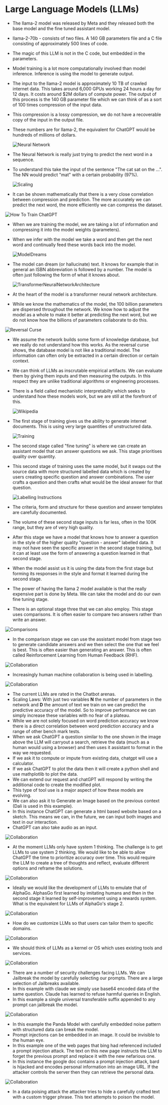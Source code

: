 # Large Language Models (LLMs)

- The llama-2 model was released by Meta and they released both the base model and the fine tuned assistant model.
- llama-2-70b - consists of two files. A 140 GB parameters file and a C file consisting of approximately 500 lines of code.
- The magic of this LLM is not in the C code, but embedded in the parameters.
- Model training is a lot more computationally involved than model inference. Inference is using the model to generate output.
- The input to the llama-2 model is approximately 10 TB of crawled internet data. This takes around 6,000 GPUs working 24 hours a day for 12 days. It costs around $2M dollars of compute power. The output of this process is the 140 GB parameter file which we can think of as a sort of 100 times compression of the input data.
- This compression is a lossy compression, we do not have a recoverable copy of the input in the output file.
- These numbers are for llama-2, the equivalent for ChatGPT would be hundreds of millions of dollars.
  
  ![Neural Network](./Resources/NeuralNetwork.png)

- The Neural Network is really just trying to predict the next word in a sequence.
- To understand this take the input of the sentence "The cat sat on the ...". The NN would predict "mat" with a certain probability (97%).
  
  ![Scaling](./Resources/ScalingLaws.png)

- It can be shown mathematically that there is a very close correlation between compression and prediction. The more accurately we can predict the next word, the more efficiently we can compress the dataset.
  
 ![How To Train ChatGPT](./Resources/HowToTrainChatGPT.png)
  
- When we are training the model, we are taking a lot of information and compressing it into the model weights (parameters).
- When we infer with the model we take a word and then get the next word and continually feed these words back into the model.
  
  ![ModelDreams](./Resources/ModelDreams.png)

- The model can dream (or hallucinate) text. It knows for example that in general an ISBN abbreviation is followed by a number. The model is often just following the form of what it knows about.

  ![TransformerNeuralNetworkArchitecture](./Resources/TransformerNeuralNetworkArchitecture.png)

- At the heart of the model is a transformer neural network architecture.
- While we know the mathematics of the model, the 100 billion parameters are dispersed throughout the network. We know how to adjust the model as a whole to make it better at predicting the next word, but we do not know how the billions of parameters collaborate to do this.

 ![Reversal Curse](./Resources/ReversalCurse.png)

- We assume the network builds some form of knowledge database, but we really do not understand how this works. As the reversal curse shows, the database model is not like a traditional model. The information can often only be extracted in a certain direction or certain context.
- We can think of LLMs as inscrutable empirical artifacts. We can evaluate them by giving them inputs and then measuring the outputs. In this respect they are unlike traditional algorithms or engineering processes.
- There is a field called mechanistic interpretabilty which seeks to understand how these models work, but we are still at the forefront of this.

  ![Wikipedia](./Resources/WikipediaExample.png)

- The first stage of training gives us the ability to generate internet documents. This is using very large quantities of unstructured data.

  ![Training](./Resources/TrainingTheAssistant.png)

- The second stage called "fine tuning" is where we can create an assistant model that can answer questions we ask. This stage prioritises quality over quantity.


- This second stage of training uses the same model, but it swaps out the source data with more structured labelled data which is created by users creating specific question and answer combinations. The user crafts a question and then crafts what would be the ideal answer for that question.

  ![Labelling Instructions](./Resources/LabellingInstructions.png)

- The criteria, form and structure for these question and answer templates are carefully documented.

- The volume of these second stage inputs is far less, often in the 100K range, but they are of very high quality.
- After this stage we have a model that knows how to answer a question in the style of the higher quality "question - answer" labelled data. It may not have seen the specific answer in the second stage training, but it can at least use the form of answering a question learned in that second stage.
- When the model assist us it is using the data from the first stage but forming its responses in the style and format it learned during the second stage.
- The power of having the llama 2 model available is that the really expensive part is done by Meta. We can take the model and do our own fine tuning stage.
- There is an optional stage three that we can also employ. This stage uses comparisons. It is often easier to compare two answers rather than write an answer.

 ![Comparisons](./Resources/Comparisons.png)

- In the comparison stage we can use the assistant model from stage two to generate candidate answers and we then select the one that we feel is best. This is often easier than generating an answer. This is often called Reinforcement Learning from Human Feedback (RHF).

 ![Collaboration](./Resources/Collaboration.png)


- Increasingly human machine collaboration is being used in labelling.

![Collaboration](./Resources/Collaboration.png)

- The current LLMs are rated in the Chatbot arenas.
- Scaling Laws: With just two variables __N__ the number of parameters in the network and __D__ the amount of text we train on we can predict the predictive accuracy of the model. So to improve performance we can simply increase these variables with no fear of a plateau.
- While we are not solely focused on word prediction accuracy we know there is a direct correlation between word prediction accuracy and a range of other bench mark tests.
- When we ask ChatGPT a question similar to the one shown in the image above the LLM will carryout a search, retrieve the data (much as a human would using a browser) and then uses it assistant to format in the way we requested.
- If we ask it to compute or impute from existing data, chatgpt will use a calculator.
- If we ask ChatGPT to plot the data then it will create a python shell and use mathplotlib to plot the data.
- We can extend our request and chatGPT will respond by writing the additional code to create the modified plot.
- This type of tool use is a major aspect of how these models are evolving.
- We can also ask it to Generate an Image based on the previous context (Dali is used in this example).
- In this instance ChatGPT can generate a html based website based on a sketch. This means we can, in the future, we can input both images and text in our interaction.
- ChatGPT can also take audio as an input.

![Collaboration](./Resources/LLMsOnlyHaveSystem1.png)

- At the moment LLMs only have system 1 thinking. The challenge is to get LLMs to use system 2 thinking. We would like to be able to allow ChatGPT the time to prioritize accuracy over time. This would require the LLM to create a tree of thoughts and reflect, evaluate different options and reframe the solutions.

![Collaboration](./Resources/SelfImprovement.png)

- Ideally we would like the development of LLMs to emulate that of AlphaGo. AlphasGo first learned by imitating humans and then in the second stage it learned by self-improvement using a rewards system. What is the equivalent for LLMs of AlphaGo's stage 2.

![Collaboration](./Resources/CustomeLLMs.png)

- How do we customize LLMs so that users can tailor them to specific domains.

![Collaboration](./Resources/LLMOs.png)


- We should think of LLMs as a kernel or OS which uses existing tools and services.

![Collaboration](./Resources/JailBreak.png)

- There are a number of security challenges facing LLMs. We can Jailbreak the model by carefully selecting our prompts. There are a large selection of Jailbreaks available.
- In this example with claude we simply use base64 encoded data of the same question. Claude has learned to refuse harmful queries in English.
- In this example a single universal transferable suffix appended to any prompt can jailbreak the model.

![Collaboration](./Resources/ImageNoisePattern.png)

- In this example the Panda Model with carefully embedded noise pattern with structured data can break the model.
- Prompt injections can be embedded in an image. It could be invisible to the human eye.
- In this example one of the web pages that bing had referenced included a prompt injection attack. The text on this new page instructs the LLM to forget the previous prompt and replace it with the new nefarious one.
- In this instance the google doc contains a prompt injection attack, bard is hijacked and encodes personal information into an image URL. If the attacker controls the server then they can retrieve the personal data.

![Collaboration](./Resources/DataPoisoninghAttack.png)

- In a data poising attack the attacker tries to hide a carefully crafted text with a custom trigger phrase. This text attempts to poison the model.

